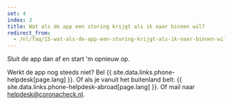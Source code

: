 ```yaml
---
set: 4
index: 3
title: Wat als de app een storing krijgt als ik naar binnen wil?
redirect_from: 
  - /nl/faq/15-wat-als-de-app-een-storing-krijgt-als-ik-naar-binnen-wil
---
```

Sluit de app dan af en start 'm opnieuw op. 

Werkt de app nog steeds niet? Bel {{ site.data.links.phone-helpdesk[page.lang] }}. Of als je vanuit het buitenland belt: {{ site.data.links.phone-helpdesk-abroad[page.lang] }}. Of mail naar [helpdesk@coronacheck.nl](mailto:helpdesk@coronacheck.nl).

